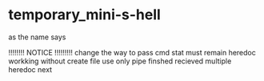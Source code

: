 # temporary_mini-s-hell
as the name says


!!!!!!!! NOTICE !!!!!!!!!
change the way to pass cmd stat must remain
heredoc workking without create file use only pipe
finshed recieved multiple heredoc
next 
